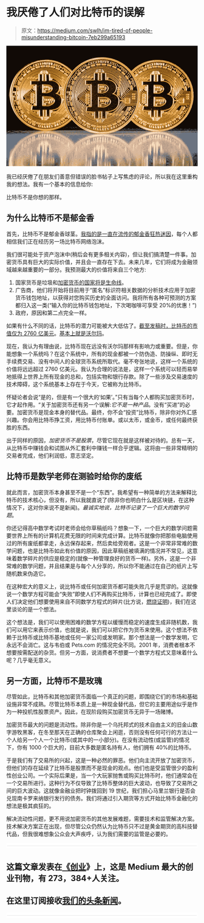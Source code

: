 # 我厌倦了人们对比特币的误解

> 原文：<https://medium.com/swlh/im-tired-of-people-misunderstanding-bitcoin-7eb299a65193>

![](img/0efe078f464e3747fe33e674663822f4.png)

我已经厌倦了在朋友们善意但错误的脸书帖子上写焦虑的评论，所以我在这里重构我的想法。我有一个基本的信息给你:

比特币不是你想的那样。

## 为什么比特币不是郁金香

首先，比特币不是郁金香球茎。[我指的是一直在流传的郁金香狂热迷因](https://en.wikipedia.org/wiki/Tulip_mania)，每个人都相信我们正在经历另一场比特币网络泡沫。

我们很可能处于资产泡沫中(稍后会有更多相关内容)，但让我们搞清楚一件事。加密货币具有巨大的实际价值，并且会一直存在下去。未来几年，它们将成为金融领域越来越重要的一部分。我预测最大的价值将来自三个地方:

1.  国家货币是垃圾和[加密货币的国家将是生命线](https://www.theatlantic.com/magazine/archive/2017/09/big-in-venezuela/534177/)。
2.  广告商，他们将开始将目前用于“匿名”标识符相关数据的分析技术应用于加密货币钱包地址，以获得对您购买历史的全面访问。我将所有各种可预测的方案都归入这一类(“输入你的比特币钱包地址，下次喝咖啡可享受 20%的优惠！”)
3.  政府，原因和第二点完全一样。

如果有什么不同的话，比特币的潜力可能被大大低估了。[截至发稿时，比特币的市值仅为 2760 亿美元](https://coinmarketcap.com/currencies/bitcoin/)。[基本上就是沃尔玛](https://ycharts.com/companies/WMT/market_cap)。

现在，我认为有理由说，比特币现在远没有沃尔玛那样有影响力或重要。但是，你能想象一个系统吗？在这个系统中，所有的现金都被一个防伪造、防操纵、即时无手续费交易、没有中间人的全球货币系统所取代。毫不夸张地说，这样一个系统的价值将远远超过 2760 亿美元。我认为合理的说法是，这样一个系统可以轻而易举地抵得上世界上所有现金的总和，包括实物和银行存款。除了一些涉及交易速度的技术障碍，这个系统基本上存在于今天，它被称为比特币。

怀疑论者会说“是的，但是有一个很大的‘如果’。”只有当每个人都购买加密货币时，它才起作用。“关于加密货币还有另一个误解:*它不是一种产品*。没有“买进”的必要。加密货币是现金本身的替代品。最终，你不会“投资”比特币，除非你对外汇感兴趣。你会用比特币挣工资，用比特币付账单。或以太币，或金币，或任何最终获胜的东西。

出于同样的原因，*加密货币不是股票*，尽管它现在就是这样被对待的。总有一天，从比特币中赚钱会和试图从外汇套利中赚钱一样合乎逻辑。这将由一些非常精明的交易者完成，他们利润低，意志坚定。

## 比特币是数学老师在测验时给你的废纸

就此而言，加密货币本身甚至不是一个“东西”。我希望有一种简单的方法来解释比特币的技术核心，但没有，所以我就直说了(除非你也明白什么是区块链，在这种情况下，这对你来说不是新闻)。*最诚实地说，比特币记录了一个巨大的数学问题*。

你还记得高中数学考试时老师会给你草稿纸吗？想象一下，一个巨大的数学问题需要世界上所有的计算机花费无限的时间来完成计算。比特币就像你把那些电脑使用过的所有废纸都拿走，永远保存起来，然后卖给旁观者。这是一个非常非常难的数学问题，也是比特币如此有价值的原因，因此草稿纸被填满的情况并不常见，这意味着数学碎片的供应是稳定的(就像一种管理良好的货币一样)。另外，这是一个非常难的数学问题，并且结果是与每个人分享的，所以你不能通过在自己的纸片上写随机数来伪造它。

在这种宏大的意义上，说比特币或任何加密货币都可能失败几乎是荒谬的。这就像说一个数学方程可能会“失败”即使人们不再购买比特币，计算也已经完成了。即使人们决定他们想要使用来自不同数学方程式的碎片(比方说，[燃烧证明](https://en.bitcoin.it/wiki/Proof_of_burn))，我们在这里谈论的是一个想法。

这个想法是，我们可以使用困难的数学方程以缓慢而稳定的速度生成非随机数，我们可以用它来表示价值，也就是说，我们可以把它作为货币来使用。这个想法不依赖于比特币或比特币基地或任何一家公司或发明家。那个想法是一个数学发明，它永远不会消亡。这与韦伯或 Pets.com 的情况完全不同。2001 年，消费者根本不想要按需配送的杂货。但另一方面，说消费者不想要一个数学方程式又意味着什么呢？几乎毫无意义。

## 另一方面，比特币不是玫瑰

尽管如此，比特币和其他加密货币面临一个真正的问题，即围绕它们的市场和基础设施非常不成熟。尽管比特币本质上是一种现金替代品，但它的主要用途似乎是作为一种投机性股票资产。因此，在现阶段购买加密货币无异于一场赌博。

加密货币最大的问题是流动性。除非你是一个乌托邦式的技术自由主义的旧金山数字游牧黑客，在冬至那天在正确的仓库聚会上闲逛，否则没有任何可行的方法让一个人给另一个人一个比特币(或其中的一小部分)。在没有流动性(或监管)的情况下，你有 1000 个巨大的，目前大多数是匿名持有人，他们拥有 40%的比特币。

于是我们有了交易所的兴起，这是一种必然的罪恶。他们向主流开放了加密货币，但他们的存在延续了比特币是股票而不是现金的观点。他们也是受监管很少的盈利性创业公司。一个实际后果是，当一个大玩家抛售或购买比特币时，他们通常会在一个交易所进行。这种行为不仅导致了比特币整体的巨大波动，也导致了交易所之间的巨大波动。这就像金融业把时钟拨回到 19 世纪，我们担心马里兰银行是否会兑现南卡罗来纳银行发行的债务。我们将通过引入期货等方式开始比特币金融化的想法是极其疯狂的。

解决流动性问题，更不用说加密货币的其他发展难题，需要技术和监管解决方案。技术解决方案正在出现，但尽管公众仍然认为比特币只不过是黄金期货的高科技替代品，但我很难想象公众会大声疾呼，认为我们需要的监管是必要的。

![](img/731acf26f5d44fdc58d99a6388fe935d.png)

## 这篇文章发表在[《创业](https://medium.com/swlh)》上，这是 Medium 最大的创业刊物，有 273，384+人关注。

## 在这里订阅接收[我们的头条新闻](http://growthsupply.com/the-startup-newsletter/)。

![](img/731acf26f5d44fdc58d99a6388fe935d.png)